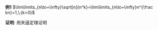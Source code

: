 **例1**
$\lim\limits_{n\to+\infty}\sqrt[n]{n^k}=\lim\limits_{n\to+\infty}n^{\frac kn}=1,\;(k>0)$

**证明**:
用夹逼定理证明
